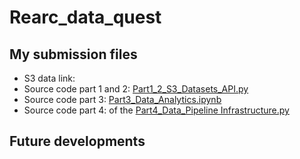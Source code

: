 # Rearc_data_quest

## My submission files
- S3 data link:
- Source code part 1 and 2: [Part1_2_S3_Datasets_API.py](https://github.com/JMOriggi/Rearc_data_quest/blob/main/Part3_Data_Analytics.ipynb)
- Source code part 3: [Part3_Data_Analytics.ipynb](https://github.com/JMOriggi/Rearc_data_quest/blob/main/Part3_Data_Analytics.ipynb) 
- Source code part 4: of the  [Part4_Data_Pipeline Infrastructure.py](https://github.com/JMOriggi/Rearc_data_quest/blob/main/Part3_Data_Analytics.ipynb) 


## Future developments


